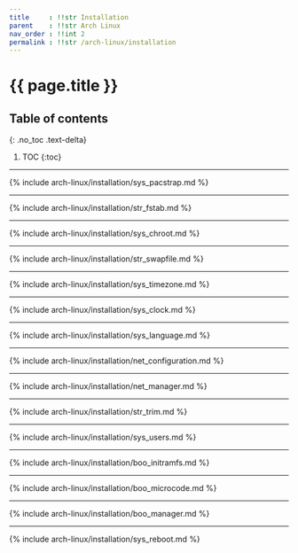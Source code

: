 ```yaml
---
title     : !!str Installation
parent    : !!str Arch Linux
nav_order : !!int 2
permalink : !!str /arch-linux/installation
---
```


# {{ page.title }}

## Table of contents
{: .no_toc .text-delta}

1. TOC
{:toc}

---

{% include arch-linux/installation/sys_pacstrap.md %}

---

{% include arch-linux/installation/str_fstab.md %}

---

{% include arch-linux/installation/sys_chroot.md %}

---

{% include arch-linux/installation/str_swapfile.md %}

---

{% include arch-linux/installation/sys_timezone.md %}

---

{% include arch-linux/installation/sys_clock.md %}

---

{% include arch-linux/installation/sys_language.md %}

---

{% include arch-linux/installation/net_configuration.md %}

---

{% include arch-linux/installation/net_manager.md %}

---

{% include arch-linux/installation/str_trim.md %}

---

{% include arch-linux/installation/sys_users.md %}

---

{% include arch-linux/installation/boo_initramfs.md %}

---

{% include arch-linux/installation/boo_microcode.md %}

---

{% include arch-linux/installation/boo_manager.md %}

---

{% include arch-linux/installation/sys_reboot.md %}
